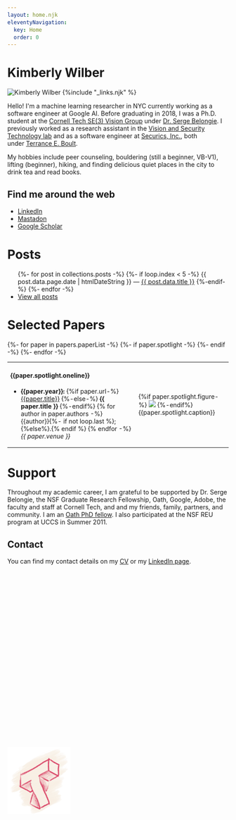 ```yaml
---
layout: home.njk
eleventyNavigation:
  key: Home
  order: 0
---
```


<div class="illo-container">
  <h1 class="title">Kimberly Wilber</h1>
  <img src="/static/kimmy-profile.jpg" srcset="/static/kimmy-profile.jpg 1x, /static/kimmy-profile@2x.jpg 2x" class="illustration" style="align: right" alt="Kimberly Wilber">
{%include "_links.njk" %}
</div>

Hello! I'm a machine learning researcher in NYC currently working as a software engineer at Google AI. Before graduating in 2018, I was a Ph.D. student at the [Cornell Tech SE(3) Vision Group](http://vision.cornell.edu/se3/) under [Dr. Serge Belongie](http://cseweb.ucsd.edu/~sjb/). I previously worked as a research assistant in the [Vision and Security Technology lab](http://vast.uccs.edu/) and as a software engineer at [Securics, Inc.](http://securics.com/), both under [Terrance E. Boult](http://vast.uccs.edu/~tboult).

My hobbies include peer counseling, bouldering (still a beginner, VB-V1), lifting (beginner), hiking, and finding delicious quiet places in the city to drink tea and read books.

## Find me around the web
- [LinkedIn](https://www.linkedin.com/in/kwilber/)
- [Mastadon](https://hachyderm.io/@ghostynewt)
- [Google Scholar](https://scholar.google.com/citations?hl=en&user=OAtUvx0AAAAJ&view_op=list_works&sortby=pubdate)

# Posts

<ul>
  {%- for post in collections.posts -%}
    {%- if loop.index < 5 -%}
    <li{% if page.url == post.url %} aria-current="page"{% endif %}>{{ post.data.page.date | htmlDateString }} — <a href='{{ post.url }}'>{{ post.data.title }}</a></li>
    {%-endif-%}
  {%- endfor -%}
  <li><a href="/posts">View all posts</a></li>
</ul>

# Selected Papers

<table>
{%- for paper in papers.paperList -%}
{%- if paper.spotlight -%}
<tr>
<td><h4> {{paper.spotlight.oneline}}</h4>
<ul>
    <li>
      <b>{{paper.year}}:</b>
      {%if paper.url-%}
        <a href="{{paper.url}}">{{paper.title}}</a>
      {%-else-%}
        <b>{{ paper.title }}</b>
      {%-endif%}
      {% for author in paper.authors -%}
        {{author}}{%- if not loop.last %};{%else%}.{% endif  %}
      {% endfor -%}
      <em>{{ paper.venue }}</em>
    </li>
  </ul></td>
<td class="figure">
  {%if paper.spotlight.figure-%}
    <img src="{{paper.spotlight.figure}}" />
  {%-endif%}
  {{paper.spotlight.caption}}
</td>
</tr>
{%- endif -%}
{%- endfor -%}
</table>

# Support
Throughout my academic career, I am grateful to be supported by Dr. Serge Belongie, the NSF Graduate Research Fellowship, Oath, Google, Adobe, the faculty and staff at Cornell Tech, and and my friends, family, partners, and community. I am an [Oath PhD fellow](http://cx.jacobs.cornell.edu/). I also participated at the NSF REU program at UCCS in Summer 2011.

## Contact

You can find my contact details on my [CV](/cv/cv.pdf) or my [LinkedIn page](https://www.linkedin.com/in/kwilber/).


<img src="/static/figures/cornell-tech.png" style="margin: 10vh auto; max-width: 15vw;" />
